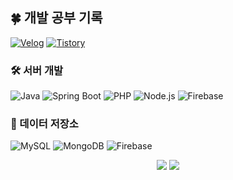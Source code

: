 ## 🍀 개발 공부 기록
[![Velog](https://img.shields.io/badge/Velog-20C997?style=for-the-badge&logo=velog&logoColor=white)](https://velog.io/@mj_o/posts)
[![Tistory](https://img.shields.io/badge/Tistory-000000?style=for-the-badge&logo=tistory&logoColor=white)](https://moonfullend.tistory.com/)




### 🛠 서버 개발
![Java](https://img.shields.io/badge/Java-007396?style=for-the-badge&logo=java&logoColor=white)
![Spring Boot](https://img.shields.io/badge/Spring%20Boot-6DB33F?style=for-the-badge&logo=spring-boot&logoColor=white)
![PHP](https://img.shields.io/badge/PHP-777BB4?style=for-the-badge&logo=php&logoColor=white)
![Node.js](https://img.shields.io/badge/Node.js-339933?style=for-the-badge&logo=node.js&logoColor=white)
![Firebase](https://img.shields.io/badge/Firebase-FFCA28?style=for-the-badge&logo=firebase&logoColor=black)

### 💾 데이터 저장소
![MySQL](https://img.shields.io/badge/MySQL-4479A1?style=for-the-badge&logo=mysql&logoColor=white)
![MongoDB](https://img.shields.io/badge/MongoDB-47A248?style=for-the-badge&logo=mongodb&logoColor=white)
![Firebase](https://img.shields.io/badge/Firebase_DB-FFCA28?style=for-the-badge&logo=firebase&logoColor=black)

<div align="center">
  <img src="https://github-readme-stats.vercel.app/api?username=moonjun1&show_icons=true&theme=radical" />
  <img src="https://github-readme-stats.vercel.app/api/top-langs/?username=moonjun1&layout=compact&theme=radical" />
</div>
